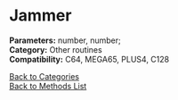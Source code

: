 # Jammer

**Parameters:** number, number;  
**Category:** Other routines  
**Compatibility:** C64, MEGA65, PLUS4, C128  


[Back to Categories](../categories/other_routines.md)  
[Back to Methods List](../../SUMMARY.md)
